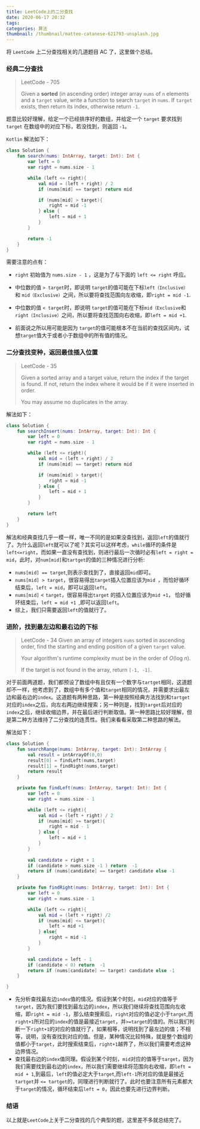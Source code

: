 ```yaml
---
title: LeetCode上的二分查找
date: 2020-06-17 20:32
tags: 
categories: 算法
thumbnail: /thumbnail/matteo-catanese-621793-unsplash.jpg
---
```


将 `LeetCode` 上二分查找相关的几道题目 AC 了，这里做个总结。

<!-- more -->

### 经典二分查找

> LeetCode - 705
>
> Given a **sorted** (in ascending order) integer array `nums` of `n` elements and a `target` value, write a function to search `target` in `nums`. If `target` exists, then return its index, otherwise return `-1`.

题意比较好理解，给定一个已经排序好的数组，并给定一个 `target` 要求找到 `target` 在数组中的对应下标，若没找到，则返回 `-1`。

`Kotlin` 解法如下：

```kotlin
class Solution {
    fun search(nums: IntArray, target: Int): Int {
        var left = 0
        var right = nums.size - 1

        while (left <= right){
            val mid = (left + right) / 2
            if (nums[mid] == target) return mid

            if (nums[mid] > target){
                right = mid -1
            } else {
                left = mid + 1
            }
        }

        return -1
    }
}
```

需要注意的点有：

* `right` 初始值为 `nums.size - 1` ，这是为了与下面的 `left <= right` 呼应。

* 中位数的值 `> target`时，即说明 `target`的值可能在下标`left（Inclusive）` 和 `mid（Exclusive）`之间，所以要将查找范围向左收缩，即`right = mid -1`.
* 中位数的值 `< target`时，即说明 `target`的值可能在下标`mid（Exclusive`和 `right（Inclusive）`之间，所以要将查找范围向右收缩，即`left = mid +1`.
* 前面说之所以用可能是因为 `target`的值可能根本不在当前的查找区间内，试想`target`值大于或者小于数组中的所有值的情况。

### 二分查找变种，返回最佳插入位置

> LeetCode - 35
>
> Given a sorted array and a target value, return the index if the target is found. If not, return the index where it would be if it were inserted in order.
>
> You may assume no duplicates in the array.

解法如下：

```kotlin
class Solution {
    fun searchInsert(nums: IntArray, target: Int): Int {
        var left = 0
        var right = nums.size - 1

        while (left <= right){
            val mid = (left + right) / 2
            if (nums[mid] == target) return mid

            if (nums[mid] > target){
                right = mid -1
            } else {
                left = mid + 1
            }
        }

        return left
    }
}
```

解法和经典查找几乎一模一样，唯一不同的是如果没查找到，返回`left`的值就行了。为什么返回`left`就可以了呢？其实可以这样考虑，`while`循环的条件是 `left<=right`，而如果一直没有查找到，则进行最后一次循时必有`left = right = mid`，此时，对`num[mid]`和`tartget`的值的三种情况进行分析:

* `nums[mid] == target`,则表示查找到了，直接返回`mid`即可。
* `nums[mid] > target`，很容易得出`target`插入位置应该为`mid `，而恰好循环结束后，`left = mid`，即可以返回`left`。
* `nums[mid]` < `target`，很容易得出`target` 的插入位置应该为`mid +1`， 恰好循环结束后，`left = mid +1 `,即可以返回`left`。
* 综上，我们只需要返回`left`的值就行了。

### 进阶，找到最左边和最右边的下标

> LeetCode - 34
> Given an array of integers `nums` sorted in ascending order, find the starting and ending position of a given `target` value.
>
> Your algorithm's runtime complexity must be in the order of *O*(log *n*).
>
> If the target is not found in the array, return `[-1, -1]`.

对于前面两道题，我们都预设了数组中有且仅有一个数字与`tartget`相同，这道题却不一样，他考虑到了，数组中有多个值和`target`相同的情况，并需要求出最左边和最右边的`index`。这道题有两种思路，第一种是按照经典方法找到和`tartget`对应的`index`之后，向左右两边继续搜索；另一种则是，找到`target`后对应的`index`之后，继续收缩边界，并在最后进行判断取值。第一种思路比较好理解，但是第二种方法维持了二分查找的连贯性。我们来看看采取第二种思路的解法。

解法如下：

```kotlin
class Solution {
    fun searchRange(nums: IntArray, target: Int): IntArray {
        val result = intArrayOf(0,0)
        result[0] = findLeft(nums,target)
        result[1] = findRight(nums,target)
        return result
    }

    private fun findLeft(nums: IntArray, target: Int): Int {
        var left = 0
        var right = nums.size - 1

        while (left <= right){
            val mid = (left + right) / 2
            if (nums[mid] >= target){
                right = mid - 1
            } else {
                left = mid + 1
            }
        }
      
        val candidate = right + 1
        if (candidate > nums.size -1 ) return  -1
        return if (nums[candidate] == target) candidate else -1
    }

    private fun findRight(nums: IntArray, target: Int): Int {
        var left = 0
        var right = nums.size - 1

        while (left <= right){
            val mid = (left + right) /2
            if (nums[mid] <= target){
                left = mid +1
            } else{
                right = mid -1
            }
        }

        val candidate = left - 1
        if (candidate < 0) return  -1
        return if (nums[candidate] == target) candidate else -1
    }

}
```

* 先分析查找最左边`index`值的情况。假设到某个时刻，`mid`对应的值等于`target`，因为我们要找到最左边的`index`，所以我们继续将查找范围向左收缩，即`right = mid -1`，那么结束搜索后，`right`对应的值必定小于`target`,而`right+1`所对应的`index`的值是最接近`target`，并`>=target`的值的。所以我们判断一下`right+1`的对应的值就行了，如果相等，说明找到了最左边的值；不相等，说明，没有查找到对应的值。但是，某种情况比较特殊，就是整个数组的值都小于`target`，此时搜索结束后，`right+1`越界了，所以我们需要考虑这种边界情况。
* 查找最右边的`index`值同理。假设到某个时刻，`mid`对应的值等于`target`，因为我们需要找到最右边的`index`，所以我们需要继续将范围向右收缩，即`left = mid + 1`,到最后，`left`的值必定大于`target`,而`left-1`所对应的值是最接近`tartget`并 `<= tartget`的，同理进行判断就行了。此时也要注意所有元素都大于`target`的情况，循环结束后`left = 0`，因此也要先进行边界判断。

### 结语

以上就是`LeetCode`上关于二分查找的几个典型的题，这里差不多就总结完了。

